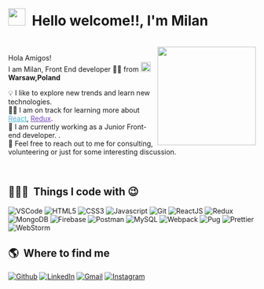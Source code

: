 # <img src="https://cdn.jsdelivr.net/gh/Th3Wall/assets-cdn/PersonalGithubReadme/HandGreet.gif" width="35px" />&nbsp;<b> Hello welcome!!, I'm Milan</b>
<br>

<img align="right" src="https://i.pinimg.com/originals/cd/d9/76/cdd97628928661edc4902fa9d97342c5.jpg" width="200"/>
<p aligh="left">
  <p>Hola Amigos!</br>
  I am Milan, Front End developer 👨‍💻 from <img src="https://encrypted-tbn0.gstatic.com/images?q=tbn:ANd9GcRIPyoH8ngTx9ptUbUFkZhZ5Ueo-YzXwpXg1A&usqp=CAU" width="20px"/> <b>Warsaw,Poland</b></p>

  💡&nbsp;I like to explore new trends and learn new technologies.\
  🏃‍♂️&nbsp;I am on track for learning more about <a style="color:#45b8d8" href="https://reactjs.org/" target="_blank"><u>React</u></a>, <a style="color:#764ABC" href="https://redux.js.org/" target="_blank"><u>Redux</u></a>.\
  🚧&nbsp;I am currently working as a Junior Front-end developer. </a>.\
  💬&nbsp;Feel free to reach out to me for consulting, volunteering or just for some interesting discussion.
</p>
<br>

<h2> 👨🏻‍💻 &nbsp;Things I code with 😉</h2>
<p>
  <img alt="VSCode" src="https://img.shields.io/badge/-Visual_Studio_Code-0078D4?style=flat-square&logo=visual%20studio%20code&logoColor=white" />
  <img alt="HTML5" src="https://img.shields.io/badge/-HTML5-E34F26?style=flat-square&logo=html5&logoColor=white" />
  <img alt="CSS3" src="https://img.shields.io/badge/-CSS3-1572B6?style=flat-square&logo=visual%20studio%20code&logoColor=white" />
  <img alt="Javascript" src="https://img.shields.io/badge/-JavaScript-F7DF1E?style=flat-square&logo=javascript&logoColor=black" />
  <img alt="Git" src="https://img.shields.io/badge/-Git-F05032?style=flat-square&logo=git&logoColor=white" />
  <img alt="ReactJS" src="https://img.shields.io/badge/-ReactJS-45b8d8?style=flat-square&logo=react&logoColor=white" />
  <img alt="Redux" src="https://img.shields.io/badge/-Redux-764ABC?style=flat-square&logo=redux&logoColor=white" />
  <img alt="MongoDB" src="https://img.shields.io/badge/-MongoDB-white?style=flat-square&logo=mongodb&logoColor=darkgreen" />
  <img alt="Firebase" src="https://img.shields.io/badge/-Firebase-ffca28?style=flat-square&logo=firebase&logoColor=white" />
  <img alt="Postman" src="https://img.shields.io/badge/-Postman-FF6C37?style=flat-square&logo=postman&logoColor=white" />
  <img alt="MySQL" src="https://img.shields.io/badge/-MySQL-white?style=flat-square&logo=mysql&logoColor=darkgreen" />
  <img alt="Webpack" src="https://img.shields.io/badge/-Webpack-8DD6F9?style=flat-square&logo=webpack&logoColor=white" />
  <img alt="Pug" src="https://img.shields.io/badge/-Pug-A86454?style=flat-square&logo=pug&logoColor=white" />
  <img alt="Prettier" src="https://img.shields.io/badge/-Prettier-F7B93E?style=flat-square&logo=prettier&logoColor=white" />
  <img alt="WebStorm" src="https://img.shields.io/badge/-WebStorm-000000?style=flat-square&logo=webstorm&logoColor=white" />

</p>

<h2>🌎 &nbsp;Where to find me</h2>
<p>
  <a href="https://github.com/Milan-960/Milan-960.git" target="_blank"><img alt="Github" src="https://img.shields.io/badge/-GitHub-%2312100E.svg?&style=for-the-badge&logo=Github&logoColor=white" /></a>
  <a href="https://www.linkedin.com/in/milan-sachani-9090" target="_blank"><img alt="LinkedIn" src="https://img.shields.io/badge/-Linkedin-%230077B5.svg?&style=for-the-badge&logo=linkedin&logoColor=white" /></a>
  <a href="mailto:milan.sachani.ms@.com" target="_blank"><img alt="Gmail" src="https://img.shields.io/badge/-Gmail-white?style=for-the-badge&logo=gmail&logoColor=#BB001B" /></a>
  <a href="https://www.instagram.com/milan_00269/" target="_blank"><img alt="Instagram" src="https://img.shields.io/badge/-Instagram-bc2a8d?style=for-the-badge&logo=instagram&logoColor=white" /></a>
</p>

